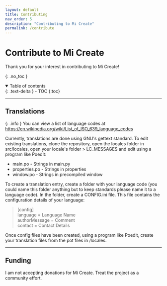 ```yaml
---
layout: default
title: Contributing
nav_order: 5
description: "Contributing to Mi Create"
permalink: /contribute
---
```

# Contribute to Mi Create

Thank you for your interest in contributing to Mi Create! 

{: .no_toc }

<details open markdown="block">
  <summary>
    Table of contents
  </summary>
  {: .text-delta }
- TOC
{:toc}
</details>

---

## Translations

{: .info }
You can view a list of language codes at https://en.wikipedia.org/wiki/List_of_ISO_639_language_codes 

Currently, translations are done using GNU's gettext standard. To edit existing translations, clone the repository, open the locales folder in src/locales, open your locale's folder > LC_MESSAGES and edit using a program like Poedit:

- main.po - Strings in main.py
- properties.po - Strings in properties
- window.po - Strings in precompiled window

To create a translation entry, create a folder with your language code (you could name this folder anything but to keep standards please name it to a language code). In the folder, create a CONFIG.ini file. This file contains the configuration details of your language:

> [config]  
> language = Language Name  
> authorMessage = Comment  
> contact = Contact Details  

Once config files have been created, using a program like Poedit, create your translation files from the pot files in /locales.

---

## Funding

I am not accepting donations for Mi Create. Treat the project as a community effort.